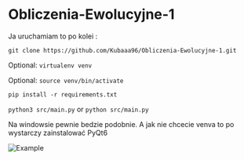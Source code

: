 # Obliczenia-Ewolucyjne-1

Ja uruchamiam to po kolei :


`git clone https://github.com/Kubaaa96/Obliczenia-Ewolucyjne-1.git`

Optional: `virtualenv venv `

Optional: `source venv/bin/activate`

`pip install -r requirements.txt`

`python3 src/main.py` or `python src/main.py`


Na windowsie pewnie bedzie podobnie. A jak nie chcecie venva to po wystarczy zainstalować PyQt6

![Example](https://raw.githubusercontent.com/Kubaaa96/Obliczenia-Ewolucyjne-1/feature/gui/imgs/2021-10-17_14-02-02.gif)
